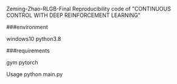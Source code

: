 Zeming-Zhao-RLGB-Final
Reproducibility code of "CONTINUOUS CONTROL WITH DEEP REINFORCEMENT LEARNING"

###environment

windows10 python3.8

###requirements

gym pytorch

Usage
python main.py
